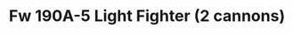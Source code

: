 ---
layout: product
title: "Fw 190A-5 Light Fighter (2 cannons)"
price: "1400" 
desc: "Maketa"
img_path: "/assets/img/7439.webp"
brand: "EDUARD"
available: false
special_offer: false
new: false
soon: false
cat: "010000"
subcat: "010400"
subsubcat: "00"
sifra: "7439"
popular: false
spec: false
---